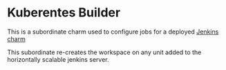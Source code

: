 # Kuberentes Builder 

This is a subordinate charm used to configure jobs for a deployed [Jenkins charm](https://jujucharms.com/jenkins)

This subordinate re-creates the workspace on any unit added to the horizontally scalable
jenkins server.


